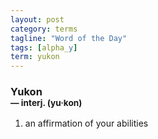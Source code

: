 ```yaml
---
layout: post
category: terms
tagline: "Word of the Day"
tags: [alpha_y]
term: yukon
---
```


<h3>Yukon<br/> <small>&mdash; interj. (yu<span>&middot;</span>kon)</small></h3>
<p><ol><li>an affirmation of your abilities</li>
</ol></p>
